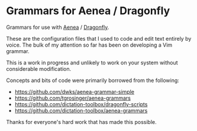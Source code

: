 # Grammars for Aenea / Dragonfly

Grammars for use with [Aenea](https://github.com/dictation-toolbox/aenea) /
[Dragonfly](https://github.com/t4ngo/dragonfly).

These are the configuration files that I used to code and edit text entirely
by voice. The bulk of my attention so far has been on developing a Vim
grammar.

This is a work in progress and unlikely to work on your system
without considerable modification.

Concepts and bits of code were primarily borrowed from the following:

- <https://github.com/dwks/aenea-grammar-simple>
- <https://github.com/tgrosinger/aenea-grammars>
- <https://github.com/dictation-toolbox/dragonfly-scripts>
- <https://github.com/dictation-toolbox/aenea-grammars>

Thanks for everyone's hard work that has made this possible.
